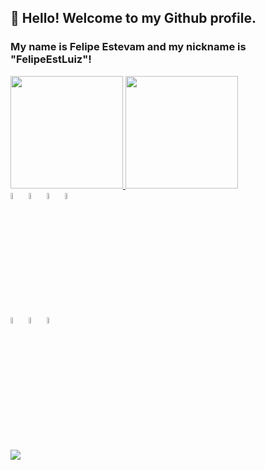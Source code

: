 ## 👋 Hello! Welcome to my Github profile.
### My name is Felipe Estevam and my nickname is "FelipeEstLuiz"!


<div>
<a href="https://github.com/FelipeEstLuiz">
<img height="180em" src="https://github-readme-stats.vercel.app/api/top-langs/?username=FelipeEstLuiz&layout=compact&langs_count=7&theme=dracula"/>
<img height="180em" src="https://github-readme-stats.vercel.app/api?username=FelipeEstLuiz&show_icons=true&theme=dracula&include_all_commits=true&count_private=true"/>
</div>

<div>
<a href="https://github.com/FelipeEstLuiz"><img src="https://cdn.jsdelivr.net/gh/devicons/devicon/icons/csharp/csharp-original.svg" height="5%" width="5%"/></a>   <a href="https://github.com/FelipeEstLuiz"><img src="https://cdn.jsdelivr.net/gh/devicons/devicon/icons/dot-net/dot-net-original-wordmark.svg" height="5%" width="5%" /></a>  <a href="https://github.com/FelipeEstLuiz"><img src="https://cdn.jsdelivr.net/gh/devicons/devicon/icons/dotnetcore/dotnetcore-original.svg" height="5%" width="5%"/></a> <a href="https://github.com/FelipeEstLuiz"><img src="https://cdn.jsdelivr.net/gh/devicons/devicon/icons/nodejs/nodejs-original-wordmark.svg" height="5%" width="5%"/></a> <a href="https://github.com/FelipeEstLuiz"> 
          
                 
          
</div>  

<div>
 <a href="https://github.com/FelipeEstLuiz"><img src="https://cdn.jsdelivr.net/gh/devicons/devicon/icons/mysql/mysql-original-wordmark.svg" height="5%" width="5%"/></a>   <img src="https://cdn.jsdelivr.net/gh/devicons/devicon/icons/postgresql/postgresql-original-wordmark.svg" height="5%" width="5%" /></a> <a href="https://github.com/FelipeEstLuiz">  <img src="https://cdn.jsdelivr.net/gh/devicons/devicon/icons/microsoftsqlserver/microsoftsqlserver-plain-wordmark.svg" height="5%" width="5%"/></a>
          
                 
          
</div> 

<div>
<br/>  
</div>

<div>
<a href="https://www.linkedin.com/in/felipe-estevam-luiz-439185151" target="_blank"><img src="https://img.shields.io/badge/-LinkedIn-%230077B5?style=for-the-badge&logo=linkedin&logoColor=white" target="_blank"></a>   
</div>

          
